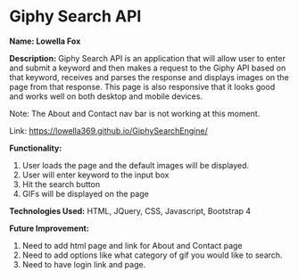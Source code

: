 # Giphy Search API

**Name: Lowella Fox**

**Description:** Giphy Search API is an application that will allow user to enter and submit a keyword and then makes a request to the Giphy API based on that keyword, receives and parses the response and displays images on the page from that response. This page is also responsive that it looks good and works well on both desktop and mobile devices. 

Note: The About and Contact nav bar is not working at this moment.

Link: https://lowella369.github.io/GiphySearchEngine/

**Functionality:** 
1.  User loads the page and the default images will be displayed.
2.	User will enter keyword to the input box
3.	Hit the search button
4.	GIFs will be displayed on the page

**Technologies Used:** HTML, JQuery, CSS, Javascript, Bootstrap 4

**Future Improvement:**
1. Need to add html page and link for About and Contact page
2. Need to add options like what category of gif you would like to search.
3. Need to have login link and page.
